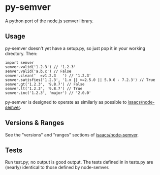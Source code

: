 py-semver
=========

A python port of the node.js semver library. 

## Usage
py-semver doesn't yet have a setup.py, so just pop it in your working directory. Then:

	import semver
	semver.valid('1.2.3') // '1.2.3'
    semver.valid('a.b.c') // False
    semver.clean('  =v1.2.3   ') // '1.2.3'
    semver.satisfies('1.2.3', '1.x || >=2.5.0 || 5.0.0 - 7.2.3') // True
    semver.gt('1.2.3', '9.8.7') // False
    semver.lt('1.2.3', '9.8.7') // True
    semver.inc('1.2.3', 'major') // '2.0.0'

py-semver is designed to operate as similarly as possible to [isaacs/node-semver](https://github.com/isaacs/node-semver). 

## Versions & Ranges
See the "versions" and "ranges" sections of [isaacs/node-semver](https://github.com/isaacs/node-semver).

## Tests
Run test.py; no output is good output. The tests defined in in tests.py are (nearly) identical to those defined by node-semver.